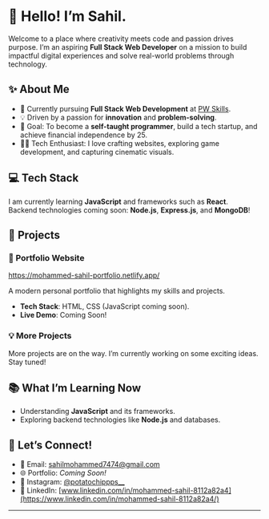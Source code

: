 # 👋 Hello! I’m Sahil.

Welcome to a place where creativity meets code and passion drives purpose. I’m an aspiring **Full Stack Web Developer** on a mission to build impactful digital experiences and solve real-world problems through technology.

## ✨ About Me

- 🌱 Currently pursuing **Full Stack Web Development** at [PW Skills](https://www.pwskills.com).
- 💡 Driven by a passion for **innovation** and **problem-solving**.
- 🎯 Goal: To become a **self-taught programmer**, build a tech startup, and achieve financial independence by 25.
- 🧑‍💻 Tech Enthusiast: I love crafting websites, exploring game development, and capturing cinematic visuals.

## 💻 Tech Stack

I am currently learning **JavaScript** and frameworks such as **React**.  
Backend technologies coming soon: **Node.js**, **Express.js**, and **MongoDB**!

## 🚀 Projects

### 🎨 Portfolio Website
https://mohammed-sahil-portfolio.netlify.app/

A modern personal portfolio that highlights my skills and projects.  
- **Tech Stack**: HTML, CSS (JavaScript coming soon).  
- **Live Demo**: Coming Soon!

### 💡 More Projects

More projects are on the way. I’m currently working on some exciting ideas. Stay tuned!

## 📚 What I’m Learning Now

- Understanding **JavaScript** and its frameworks.
- Exploring backend technologies like **Node.js** and databases.

## 🤝 Let’s Connect!

- 📧 Email: [sahilmohammed7474@gmail.com](mailto:sahilmohammed7474@gmail.com)
- 🌐 Portfolio: *Coming Soon!*
- 📸 Instagram: [@potatochippps__](https://instagram.com/potatochippps__)
- 💼 LinkedIn: [www.linkedin.com/in/mohammed-sahil-8112a82a4](https://www.linkedin.com/in/mohammed-sahil-8112a82a4/)
---


